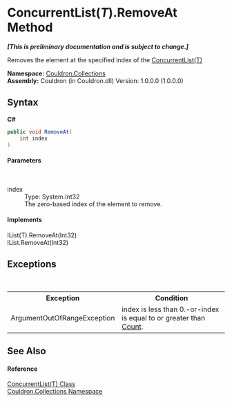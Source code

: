 # ConcurrentList(*T*).RemoveAt Method 
 _**\[This is preliminary documentation and is subject to change.\]**_

Removes the element at the specified index of the <a href="T_Couldron_Collections_ConcurrentList_1">ConcurrentList(T)</a>

**Namespace:**&nbsp;<a href="N_Couldron_Collections">Couldron.Collections</a><br />**Assembly:**&nbsp;Couldron (in Couldron.dll) Version: 1.0.0.0 (1.0.0.0)

## Syntax

**C#**<br />
``` C#
public void RemoveAt(
	int index
)
```


#### Parameters
&nbsp;<dl><dt>index</dt><dd>Type: System.Int32<br />The zero-based index of the element to remove.</dd></dl>

#### Implements
IList(T).RemoveAt(Int32)<br />IList.RemoveAt(Int32)<br />

## Exceptions
&nbsp;<table><tr><th>Exception</th><th>Condition</th></tr><tr><td>ArgumentOutOfRangeException</td><td>index is less than 0.-or-index is equal to or greater than <a href="P_Couldron_Collections_ConcurrentList_1_Count">Count</a>.</td></tr></table>

## See Also


#### Reference
<a href="T_Couldron_Collections_ConcurrentList_1">ConcurrentList(T) Class</a><br /><a href="N_Couldron_Collections">Couldron.Collections Namespace</a><br />